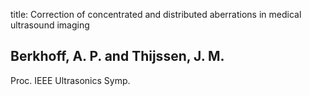title: Correction of concentrated and distributed aberrations in medical ultrasound imaging

## Berkhoff, A. P. and Thijssen, J. M.
Proc. IEEE Ultrasonics Symp.

